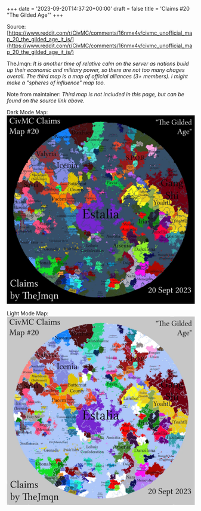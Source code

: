 +++
date = '2023-09-20T14:37:20+00:00'
draft = false
title = 'Claims #20 "The Gilded Age"'
+++

Source: [https://www.reddit.com/r/CivMC/comments/16nmx4v/civmc_unofficial_map_20_the_gilded_age_it_is/](https://www.reddit.com/r/CivMC/comments/16nmx4v/civmc_unofficial_map_20_the_gilded_age_it_is/)

TheJmqn: *It is another time of relative calm on the server as nations build up their economic and military power, so there are not too many chages overall. The third map is a map of official alliances (3+ members). i might make a "spheres of influence" map too.*

Note from maintainer: *Third map is not included in this page, but can be found on the source link above.*

Dark Mode Map:
[![Claims #20](https://raw.githubusercontent.com/CivMC-Map-Archive/civmc-map-archive.github.io/refs/heads/main/static/images/CivMC-Claims-20.webp)](https://raw.githubusercontent.com/CivMC-Map-Archive/civmc-map-archive.github.io/refs/heads/main/static/images/CivMC-Claims-20.webp)

Light Mode Map:
[![Claims #20 Light](https://raw.githubusercontent.com/CivMC-Map-Archive/civmc-map-archive.github.io/refs/heads/main/static/images/CivMC-Claims-20-Light.webp)](https://raw.githubusercontent.com/CivMC-Map-Archive/civmc-map-archive.github.io/refs/heads/main/static/images/CivMC-Claims-20-Light.webp)
